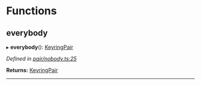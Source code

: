 

# Functions

<a id="everybody"></a>

##  everybody

▸ **everybody**(): [KeyringPair](../interfaces/_types_.keyringpair.md)

*Defined in [pair/nobody.ts:25](https://github.com/polkadot-js/common/blob/63daf66/packages/keyring/src/pair/nobody.ts#L25)*

**Returns:** [KeyringPair](../interfaces/_types_.keyringpair.md)

___

